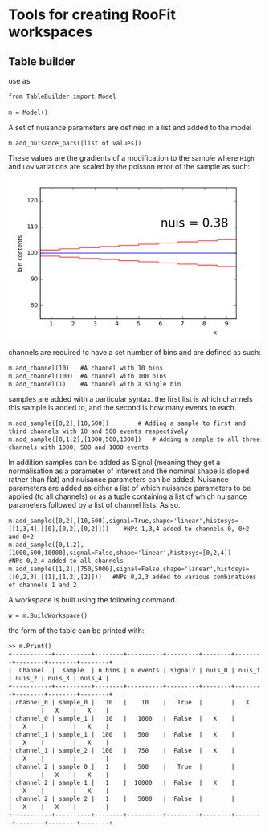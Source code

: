 # Tools for creating RooFit workspaces

## Table builder

use as 

```
from TableBuilder import Model

m = Model()
```

A set of nuisance parameters are defined in a list and added to the model

```
m.add_nuisance_pars([list of values])
```

These values are the gradients of a modification to the sample where `High` and `Low` variations are scaled by the poisson error of the sample as such:
![nuis](Nuis.png "nuis")

channels are required to have a set number of bins and are defined as such:
```
m.add_channel(10)	#A channel with 10 bins
m.add_channel(100)	#A channel with 100 bins
m.add_channel(1)	#A channel with a single bin
```

samples are added with a particular syntax. the first list is which channels this sample is added to, and the second is how many events to each. 
```
m.add_sample([0,2],[10,500])		# Adding a sample to first and third channels with 10 and 500 events respectively
m.add_sample([0,1,2],[1000,500,1000])	# Adding a sample to all three channels with 1000, 500 and 1000 events
```

In addition samples can be added as Signal (meaning they get a normalisation as a parameter of interest and the nominal shape is sloped rather than flat) and nuisance parameters can be added. Nuisance parameters are added as either a list of which nuisance parameters to be applied (to all channels) or as a tuple containing a list of which nuisance parameters followed by a list of channel lists. As so.
```
m.add_sample([0,2],[10,500],signal=True,shape='linear',histosys=([1,3,4],[[0],[0,2],[0,2]]))	#NPs 1,3,4 added to channels 0, 0+2 and 0+2
m.add_sample([0,1,2],[1000,500,10000],signal=False,shape='linear',histosys=[0,2,4])		#NPs 0,2,4 added to all channels
m.add_sample([1,2],[750,5000],signal=False,shape='linear',histosys=([0,2,3],[[1],[1,2],[2]]))	#NPs 0,2,3 added to various combinations of channels 1 and 2
```

A workspace is built using the following command.
```
w = m.BuildWorkspace()
```

the form of the table can be printed with:
```
>> m.Print()
+-----------+----------+--------+----------+---------+--------+--------+--------+--------+--------+
|  Channel  |  sample  | n bins | n events | signal? | nuis_0 | nuis_1 | nuis_2 | nuis_3 | nuis_4 |
+-----------+----------+--------+----------+---------+--------+--------+--------+--------+--------+
| channel_0 | sample_0 |   10   |    10    |   True  |        |   X    |        |   X    |   X    |
| channel_0 | sample_1 |   10   |   1000   |  False  |   X    |        |   X    |        |   X    |
| channel_1 | sample_1 |  100   |   500    |  False  |   X    |        |   X    |        |   X    |
| channel_1 | sample_2 |  100   |   750    |  False  |   X    |        |   X    |        |        |
| channel_2 | sample_0 |   1    |   500    |   True  |        |        |        |   X    |   X    |
| channel_2 | sample_1 |   1    |  10000   |  False  |   X    |        |   X    |        |   X    |
| channel_2 | sample_2 |   1    |   5000   |  False  |        |        |   X    |   X    |        |
+-----------+----------+--------+----------+---------+--------+--------+--------+--------+--------+
```
